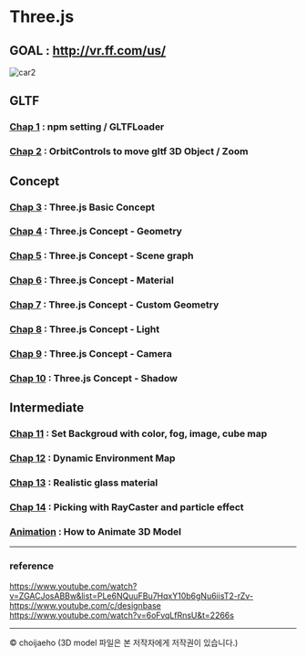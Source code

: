 # Three.js
## GOAL : http://vr.ff.com/us/
![car2](https://user-images.githubusercontent.com/55049159/178149942-987039de-0ba7-4457-be96-e5ef5fadf0ed.gif)


## GLTF
### <a href="https://github.com/jaero0725/ThreeJsStudy/tree/main/chap01" >Chap 1</a>  : npm setting / GLTFLoader
### <a href="https://github.com/jaero0725/ThreeJsStudy/tree/main/chap02" >Chap 2</a>  : OrbitControls to move gltf 3D Object / Zoom
## Concept
### <a href="https://github.com/jaero0725/ThreeJsStudy/tree/main/chap03" >Chap 3</a>  : Three.js Basic Concept 
### <a href="https://github.com/jaero0725/ThreeJsStudy/tree/main/chap04" >Chap 4</a>  : Three.js Concept - Geometry
### <a href="https://github.com/jaero0725/ThreeJsStudy/tree/main/chap05" >Chap 5</a>  : Three.js Concept - Scene graph 
### <a href="https://github.com/jaero0725/ThreeJsStudy/tree/main/chap06" >Chap 6</a>  : Three.js Concept - Material
### <a href="https://github.com/jaero0725/ThreeJsStudy/tree/main/chap07" >Chap 7</a>  : Three.js Concept - Custom Geometry
### <a href="https://github.com/jaero0725/ThreeJsStudy/tree/main/chap08" >Chap 8</a>  : Three.js Concept - Light
### <a href="https://github.com/jaero0725/ThreeJsStudy/tree/main/chap09" >Chap 9</a>  : Three.js Concept - Camera
### <a href="https://github.com/jaero0725/ThreeJsStudy/tree/main/chap10" >Chap 10</a> : Three.js Concept - Shadow
## Intermediate
### <a href="https://github.com/jaero0725/ThreeJsStudy/tree/main/chap11" >Chap 11</a> : Set Backgroud with color, fog, image, cube map
### <a href="https://github.com/jaero0725/ThreeJsStudy/tree/main/chap12" >Chap 12</a> : Dynamic Environment Map
### <a href="https://github.com/jaero0725/ThreeJsStudy/tree/main/chap13" >Chap 13</a> : Realistic glass material
### <a href="https://github.com/jaero0725/ThreeJsStudy/tree/main/chap14" >Chap 14</a> : Picking with RayCaster and particle effect
### <a href="https://github.com/jaero0725/ThreeJsStudy/tree/main/animate" >Animation</a> : How to Animate 3D Model 
<hr>

### reference

https://www.youtube.com/watch?v=ZGACJosABBw&list=PLe6NQuuFBu7HqxY10b6gNu6iisT2-rZv- <br>
https://www.youtube.com/c/designbase <br>
https://www.youtube.com/watch?v=6oFvqLfRnsU&t=2266s <br>
<hr>
© choijaeho (3D model 파일은 본 저작자에게 저작권이 있습니다.)
